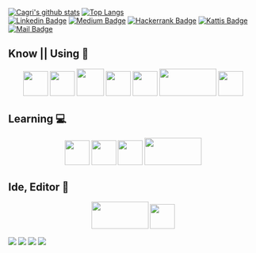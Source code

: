 <!--
      [![Cagri's github stats](https://github-readme-stats.vercel.app/api?username=esencgr&show_icons=true&theme=tokyonight&hide=prs)](https://github.com/esncgr/github-readme-stats)
-->

[![Cagri's github stats](https://github-readme-stats.vercel.app/api?username=esencgr&show_icons=true&theme=tokyonight)](https://github.com/esncgr/github-readme-stats)
[![Top Langs](https://github-readme-stats.vercel.app/api/top-langs/?username=esencgr&langs_count=9&hide=javascript,html,css,assembly&layout=compact&theme=tokyonight)](https://github.com/esencgr/github-readme-stats)   
[![Linkedin Badge](https://img.shields.io/badge/linkedin-blue?style=for-the-badge&logo=linkedin)](https://www.linkedin.com/in/%C3%A7a%C4%9Fr%C4%B1-esen-b0aa93109/) 
[![Medium Badge](https://img.shields.io/badge/medium-gray?style=for-the-badge&logo=Medium)](https://medium.com/cgresen)
[![Hackerrank Badge](https://img.shields.io/badge/hackerrank-black?style=for-the-badge&logo=Hackerrank)](https://www.hackerrank.com/esencgr)
[![Kattis Badge](https://img.shields.io/badge/kattis%20tr%20ranking-darkgreen?style=for-the-badge&logo=Kattis)](https://open.kattis.com/countries/TUR) 
[![Mail Badge](https://img.shields.io/badge/esencgr@gmail.com-c14438?style=for-the-badge&logo=Gmail&logoColor=white&link=mailto:esencgr@gmail.com)](mailto:esencgr@gmail.com)



<!--
      -   I'm currently **#5 in Turkey** on Kattis ICPC Programming Competition. Problem Solving & Algorithm Development.
      -   I’m currently working on **Python · C/C++ · Git · Linux**.
      -   I have knowledge on **Software & Algorithm · Image and Video Processing · Embedded Software.**
      -   I'm developing my skills in **Python** and trending areas such as **Data Analysis · Computer Vision · Machine Learning.**
      -   I'm interested in new jobs such as : **Algorithm Developer · Software Developer · Embedded Software Engineer · Computer Vision Engineer.**
      -->

<!--
      ### I’m currently working on Python, Linux, Fedora, OpenCv, PyQt, PySide, Qt, QML, SQL, Pandas, Matplotlib, Seaborn, PLotly
       <p align="left">
      <img alt="python" src="https://raw.githubusercontent.com/github/explore/80688e429a7d4ef2fca1e82350fe8e3517d3494d/topics/python/python.png" width="40" height="40"/>
      <img  alt="linux" src="https://raw.githubusercontent.com/github/explore/80688e429a7d4ef2fca1e82350fe8e3517d3494d/topics/linux/linux.png" width="40" height="40">
      <img  alt="fedoralinux" src="https://avatars3.githubusercontent.com/u/38725477?s=200&v=4" width="40" height="40" />
      <img alt="opencv" src="https://avatars1.githubusercontent.com/u/5009934?s=200&v=4"  width="40" height="40"/> 
      <img alt="pyqt" src="https://upload.wikimedia.org/wikipedia/commons/thumb/e/e6/Python_and_Qt.svg/160px-Python_and_Qt.svg.png" width="40" height="40"/> 
      <img alt="qt" src="https://raw.githubusercontent.com/github/explore/80688e429a7d4ef2fca1e82350fe8e3517d3494d/topics/qt/qt.png" width="40" height="40"/> 
      <img alt="qml" src="https://avatars2.githubusercontent.com/u/8034039?v=3&s=400.png"  width="40" height="40"/>
      <img alt="SQL" src="https://raw.githubusercontent.com/github/explore/80688e429a7d4ef2fca1e82350fe8e3517d3494d/topics/sql/sql.png" width="40" height="40" />
      <img alt="pandas" src="https://avatars1.githubusercontent.com/u/21206976?s=200&v=4" width="40" height="40" />
      <img alt="matplotlib" src="https://avatars0.githubusercontent.com/u/215947?s=200&v=4" width="40" height="40" />
      <img  alt="seaborn" src="https://raw.githubusercontent.com/mwaskom/seaborn/211cabb09bb9228635bdd80f74f7591d36d7b2a7/doc/_static/logo-wide-lightbg.svg" width="40" height="40">
      <img alt="plotly" src="https://avatars2.githubusercontent.com/u/5997976?s=200&v=4" width="40" height="40" />
      </p>
      ### I’m currently learning CPP, Flask, Tensorflow, Folium, BashProgramming
      <p align="left">
      <img alt="c++" src="https://raw.githubusercontent.com/github/explore/80688e429a7d4ef2fca1e82350fe8e3517d3494d/topics/cpp/cpp.png" width="40" height="40"/> 
      <img alt="Flask"  src="https://raw.githubusercontent.com/pallets/flask/master/docs/_static/flask-logo.png" width="40px" height="40"/>
      <img alt="Tensorflow"  src="https://avatars0.githubusercontent.com/u/15658638?s=200&v=4" width="40px" height="40"/>
      <img alt="folium" src="https://camo.githubusercontent.com/d7a1f81a2ee7576ab86720d9135ab3c915550e3945a7859f1c0300ab22ac1cec/687474703a2f2f707974686f6e2d76697375616c697a6174696f6e2e6769746875622e696f2f666f6c69756d2f5f696d616765732f666f6c69756d5f6c6f676f2e6a7067" width="40" height="40" "Folium" />
      <img alt="BashProgramming"  src="https://avatars0.githubusercontent.com/u/11575812?s=200&v=4" width="40" height="40"/>
      </p>
      ### 📚 Ide, Editor
      <p align="left">
       <img  alt="Visual Studio Code"  src="https://raw.githubusercontent.com/github/explore/80688e429a7d4ef2fca1e82350fe8e3517d3494d/topics/visual-studio-code/visual-studio-code.png" width="40px" height="40"/>
      <img  alt="Jupyter Interactive Notebook "  src="https://avatars1.githubusercontent.com/u/7388996?s=200&v=4" width="40px" height="40"/>
      </p>

-->


<!--
<p align="center">
  <img src="https://devicons.github.io/devicon/devicon.git/icons/python/python-original.svg" alt="python" width="55" height="55"/> 
  <img src="https://devicons.github.io/devicon/devicon.git/icons/c/c-original.svg" alt="c" width="55" height="55"/> 
  <img src="https://devicons.github.io/devicon/devicon.git/icons/cplusplus/cplusplus-original.svg" alt="cplusplus" width="55" height="55"/> 
  <img src="https://www.vectorlogo.zone/logos/git-scm/git-scm-icon.svg" alt="git" width="55" height="55"/> 
  <img src="https://devicons.github.io/devicon/devicon.git/icons/linux/linux-original.svg" alt="linux" width="55" height="55"/> 
  <img src="https://devicons.github.io/devicon/devicon.git/icons/ubuntu/ubuntu-plain.svg" alt="ubuntu" width="55" height="55"/> 
</p>
-->


## Know || Using :brain:

<p align="center">
      <code><a href="https://www.python.org/" target="_blank"><img height="50" src="https://www.vectorlogo.zone/logos/python/python-ar21.svg"></a></code>
      <code><a href="https://isocpp.org/" target="_blank"><img height="50" width="50" src="https://cdn.iconscout.com/icon/free/png-512/c-programming-569564.png"></a></code>
      <code><a href="https://isocpp.org/" target="_blank"><img height="55" width="55" src="https://ih1.redbubble.net/image.416406974.0438/st,small,845x845-pad,1000x1000,f8f8f8.u4.jpg"></a></code>
      <code><a href="https://www.linuxfoundation.org/" target="_blank"><img height="50" src="https://afraaltayer.files.wordpress.com/2014/03/logo-linux.png"></a></code>
      <code><a href="https://git-scm.com/" target="_blank"><img height="50" src="https://www.vectorlogo.zone/logos/git-scm/git-scm-ar21.svg"></a></code>   
      <code><a href="https://stackoverflow.com/" target="_blank"><img height="55" width ="115" src="https://www.vectorlogo.zone/logos/stackoverflow/stackoverflow-ar21.svg"></a></code>
      <code><a href="https://google.com/" target="_blank"><img height="50" src="https://www.vectorlogo.zone/logos/google/google-ar21.svg"></a></code>
</p>


## Learning :computer:
<p align="center">     
      <code><a href="https://www.opencv.org/" target="_blank"><img height="50" src="https://www.vectorlogo.zone/logos/opencv/opencv-ar21.svg"></a></code>
      <code><a href="https://www.selenium.dev/" target="_blank"><img height="50" src="https://seeklogo.com/images/S/selenium-logo-DB9103D7CF-seeklogo.com.png"></a></code>  
      <code><a href="https://pandas.pydata.org/" target="_blank"><img height="50" src="https://upload.wikimedia.org/wikipedia/commons/e/ed/Pandas_logo.svg"></a></code>
      <code><a href="https://www.matplotlib.org/" target="_blank"><img height="55" width="115"  src="https://matplotlib.org/_static/logo2_compressed.svg"></a></code>
 </p>
 
 ## Ide, Editor :briefcase:
<p align="center">     
      <code><a href="https://code.visualstudio.com" target="_blank"><img height="55" width ="115" src="https://www.vectorlogo.zone/logos/visualstudio_code/visualstudio_code-ar21.svg"></a></code> 
      <code><a href="https://www.jupyter.org/" target="_blank"><img height="50" src="https://www.vectorlogo.zone/logos/jupyter/jupyter-ar21.svg"></a></code>
</p>

 <!--

      <code><a href="https://www.numpy.org/" target="_blank"><img height="50" width="50" src="https://user-images.githubusercontent.com/50221806/86498193-96dbe380-bd39-11ea-8adf-35606778f6a9.png"></a></code>
      <code><a href="https://scikit-learn.org/" target="_blank"><img height="50" src="https://upload.wikimedia.org/wikipedia/commons/0/05/Scikit_learn_logo_small.svg"></a></code>
      <code><a href="https://www.tensorflow.org/" target="_blank"><img height="50" src="https://www.vectorlogo.zone/logos/tensorflow/tensorflow-ar21.svg"></a></code>
      <code><a href="https://keras.io/" target="_blank"><img height="45" src="https://keras.io/img/logo.png"></a></code>
      <code><a href="https://www.sqlite.org/index.html" target="_blank"><img height="50" src="https://www.vectorlogo.zone/logos/sqlite/sqlite-ar21.svg"></a></code>
-->


[![](https://github-readme-stats.vercel.app/api/pin/?username=esencgr&repo=Python_Basic_Data_Projects&about=v1)](https://github.com/esencgr/Python_Basic_Data_Projects)
[![](https://github-readme-stats.vercel.app/api/pin/?username=esencgr&repo=Cpp_Arduino_Basics_and_Projects&about=v1)](https://github.com/esencgr/Cpp_Arduino_Basics_and_Projects)
[![](https://github-readme-stats.vercel.app/api/pin/?username=esencgr&repo=Matlab_Image_Processing_Projects&about=v1)](https://github.com/esencgr/Matlab_Image_Processing_Projects)
[![](https://github-readme-stats.vercel.app/api/pin/?username=esencgr&repo=Introduction_to_Statistics&about=v0)](https://github.com/esencgr/Introduction_to_Statistics)


